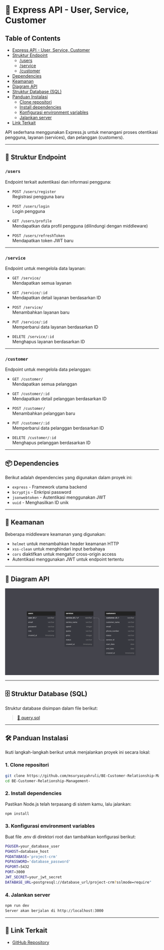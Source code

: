 # 🚀 Express API - User, Service, Customer

## Table of Contents

- [Express API - User, Service, Customer](#-express-api---user-service-customer)
- [Struktur Endpoint](#-struktur-endpoint)
  - [/users](#users)
  - [/service](#service)
  - [/customer](#customer)
- [Dependencies](#-dependencies)
- [Keamanan](#-keamanan)
- [Diagram API](#-diagram-api)
- [Struktur Database (SQL)](#️-struktur-database-sql)
- [Panduan Instalasi](#️-panduan-instalasi)
  - [Clone repositori](#1-clone-repositori)
  - [Install dependencies](#2-install-dependencies)
  - [Konfigurasi environment variables](#3-konfigurasi-environment-variables)
  - [Jalankan server](#4-jalankan-server)
- [Link Terkait](#-link-terkait)

API sederhana menggunakan Express.js untuk menangani proses otentikasi pengguna, layanan (services), dan pelanggan (customers).

---

## 📁 Struktur Endpoint

### `/users`

Endpoint terkait autentikasi dan informasi pengguna:

- `POST /users/register`  
  Registrasi pengguna baru

- `POST /users/login`  
  Login pengguna

- `GET /users/profile`  
  Mendapatkan data profil pengguna (dilindungi dengan middleware)

- `POST /users/refreshToken`  
  Mendapatkan token JWT baru

---

### `/service`

Endpoint untuk mengelola data layanan:

- `GET /service/`  
  Mendapatkan semua layanan

- `GET /service/:id`  
  Mendapatkan detail layanan berdasarkan ID

- `POST /service/`  
  Menambahkan layanan baru

- `PUT /service/:id`  
  Memperbarui data layanan berdasarkan ID

- `DELETE /service/:id`  
  Menghapus layanan berdasarkan ID

---

### `/customer`

Endpoint untuk mengelola data pelanggan:

- `GET /customer/`  
  Mendapatkan semua pelanggan

- `GET /customer/:id`  
  Mendapatkan detail pelanggan berdasarkan ID

- `POST /customer/`  
  Menambahkan pelanggan baru

- `PUT /customer/:id`  
  Memperbarui data pelanggan berdasarkan ID

- `DELETE /customer/:id`  
  Menghapus pelanggan berdasarkan ID

---

## 📦 Dependencies

Berikut adalah dependencies yang digunakan dalam proyek ini:

- `express` - Framework utama backend
- `bcryptjs` - Enkripsi password
- `jsonwebtoken` - Autentikasi menggunakan JWT
- `uuid` - Menghasilkan ID unik

---

## 🔐 Keamanan

Beberapa middleware keamanan yang digunakan:

- `helmet` untuk menambahkan header keamanan HTTP
- `xss-clean` untuk menghindari input berbahaya
- `cors` diaktifkan untuk mengatur cross-origin access
- Autentikasi menggunakan JWT untuk endpoint tertentu

---

## 🧭 Diagram API

![Diagram API](src/assets/dbdiagram.io-CRM.PNG)

---

## 🗄️ Struktur Database (SQL)

Struktur database disimpan dalam file berikut:

> [📄 query.sql](./query.sql)

---

## 🛠️ Panduan Instalasi

Ikuti langkah-langkah berikut untuk menjalankan proyek ini secara lokal:

### 1. Clone repositori

```bash
git clone https://github.com/msuryasyahruli/BE-Customer-Relationship-Management-.git
cd BE-Customer-Relationship-Management-
```

### 2. Install dependencies

Pastikan Node.js telah terpasang di sistem kamu, lalu jalankan:

```bash
npm install
```

### 3. Konfigurasi environment variables

Buat file .env di direktori root dan tambahkan konfigurasi berikut:

```bash
PGUSER=your_database_user
PGHOST=database_host
PGDATABASE='project-crm'
PGPASSWORD='database_password'
PGPORT=5432
PORT=3000
JWT_SECRET=your_jwt_secret
DATABASE_URL=postgresql://database_url/project-crm?sslmode=require"
```

### 4. Jalankan server

```bash
npm run dev
Server akan berjalan di http://localhost:3000
```

---

## 🔗 Link Terkait

- [GitHub Repository](https://github.com/msuryasyahruli/BE-Customer-Relationship-Management-)
